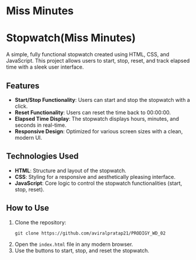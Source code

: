 # Miss Minutes
<h1>Stopwatch(Miss Minutes)</h1>

<p>
    A simple, fully functional stopwatch created using HTML, CSS, and JavaScript. This project allows users to start, stop, reset, and track elapsed time with a sleek user interface.
</p>

<h2>Features</h2>
<ul>
    <li><strong>Start/Stop Functionality</strong>: Users can start and stop the stopwatch with a click.</li>
    <li><strong>Reset Functionality</strong>: Users can reset the time back to 00:00:00.</li>
    <li><strong>Elapsed Time Display</strong>: The stopwatch displays hours, minutes, and seconds in real-time.</li>
    <li><strong>Responsive Design</strong>: Optimized for various screen sizes with a clean, modern UI.</li>
</ul>

<h2>Technologies Used</h2>
<ul>
    <li><strong>HTML</strong>: Structure and layout of the stopwatch.</li>
    <li><strong>CSS</strong>: Styling for a responsive and aesthetically pleasing interface.</li>
    <li><strong>JavaScript</strong>: Core logic to control the stopwatch functionalities (start, stop, reset).</li>
</ul>

<h2>How to Use</h2>
<ol>
    <li>Clone the repository:</li>
    <pre><code>git clone https://github.com/aviralpratap21/PRODIGY_WD_02</code></pre>
    <li>Open the <code>index.html</code> file in any modern browser.</li>
    <li>Use the buttons to start, stop, and reset the stopwatch.</li>
</ol>


